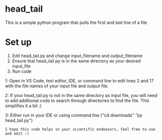 # head_tail
This is a simple python program that pulls the first and last line of a file

# Set up
1) Edit head_tail.py and change input_filename and output_filename
2) Ensure that head_tail.py is in the same directory as your desired input_file
3) Run code


1:
    Open in VS Code, text editor, IDE, or command line to edit lines 2 and 17 with the file names of your input file and output file.

2:
    If your head_tail.py is not in the same directory as input file, you will need to add additional code to search through directories to find the file. This simplifies it a bit :)

3:
    Either run in your IDE or using command line ("cd downloads"    "py head_tail.py")
    
    
    
    
    I hope this code helps in your scientific endeavors, feel free to use and edit :)
